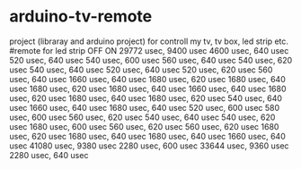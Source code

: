 # arduino-tv-remote
project (libraray and arduino project) for controll my tv, tv box, led strip etc.
#remote for led strip
OFF 	ON
29772 usec, 9400 usec
4600 usec, 640 usec
520 usec, 640 usec
540 usec, 600 usec
560 usec, 640 usec
540 usec, 620 usec
540 usec, 640 usec
520 usec, 640 usec
520 usec, 620 usec
560 usec, 640 usec
1660 usec, 640 usec
1680 usec, 620 usec
1680 usec, 640 usec
1680 usec, 620 usec
1680 usec, 640 usec
1660 usec, 640 usec
1680 usec, 620 usec
1680 usec, 640 usec
1680 usec, 620 usec
540 usec, 640 usec
1660 usec, 640 usec
1680 usec, 640 usec
520 usec, 600 usec
580 usec, 600 usec
560 usec, 620 usec
540 usec, 640 usec
540 usec, 620 usec
1680 usec, 600 usec
560 usec, 620 usec
560 usec, 620 usec
1680 usec, 620 usec
1680 usec, 640 usec
1680 usec, 640 usec
1660 usec, 640 usec
41080 usec, 9380 usec
2280 usec, 600 usec
33644 usec, 9360 usec
2280 usec, 640 usec


